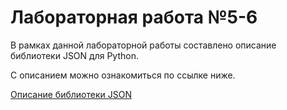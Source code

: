 # Лабораторная работа №5-6

В рамках данной лабораторной работы составлено описание библиотеки JSON для Python.

С описанием можно ознакомиться по ссылке ниже.

[Описание библиотеки JSON](json-lib-descr.md)